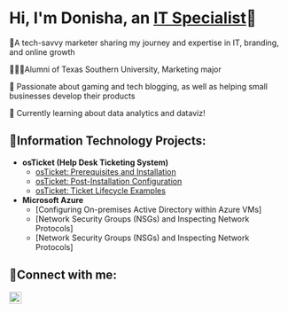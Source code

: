 <h1>Hi, I'm Donisha, an <a href="https://www.linkedin.com/in/donisha-gillespie-b2617b1b8/">IT Specialist</a>🤍</h1>

💟A tech-savvy marketer sharing my journey and expertise in IT, branding, and online growth 

👩🏾‍🎓Alumni of Texas Southern University, Marketing major

🫧 Passionate about gaming and tech blogging, as well as helping small businesses develop their products

💭 Currently learning about data analytics and dataviz!


<h2> 🤍Information Technology Projects:</h2>

- <b>osTicket (Help Desk Ticketing System)</b>
  - [osTicket: Prerequisites and Installation](https://github.com/ItsDonisha/osticket-prereqs)
  - [osTicket: Post-Installation Configuration](https://github.com/ItsDonisha/post-installation)
  - [osTicket: Ticket Lifecycle Examples](https://github.com/ItsDonisha/ticket-lifecylce)
- <b>Microsoft Azure</b>
  - [Configuring On-premises Active Directory within Azure VMs]
  - [Network Security Groups (NSGs) and Inspecting Network Protocols]
  - [Network Security Groups (NSGs) and Inspecting Network Protocols]
    
<h2>💟Connect with me:</h2>

[<img align="left" alt="donisha | LinkedIn" width="22px" src="https://cdn.jsdelivr.net/npm/simple-icons@v3/icons/linkedin.svg" />][linkedin]

[linkedin]: https://www.linkedin.com/in/donisha-gillespie-b2617b1b8/
